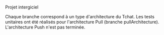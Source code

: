 
Projet intergiciel

Chaque branche correspond à un type d'architecture du Tchat.
Les tests unitaires ont été réalisés pour l'architecture Pull (branche pullArchitecture).
L'architecture Push n'est pas terminée.
